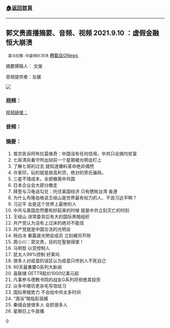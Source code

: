 ###  [:house:返回首頁](https://github.com/ourhimalayas/txt)
---


## 郭文贵直播摘要、音频、视频 2021.9.10 ：虚假金融 恒大崩溃
` 喜马拉雅-华盛顿DC农场` [轉載自GNews](https://gnews.org/zh-hans/1525246/)

摘要撰稿人： 文俊

音频提供者：左媛


![](https://assets.gnews.org/wp-content/uploads/2021/09/Screen-Shot-2021-09-10-at-11.11.56-PM.png)


### 视频：

[视频链接：](https://gtv.org/video/id=613b4bb7be28c76ac9450bcb)

### 音频：

### 摘要：

1. 普京告诉阿布拉莫维奇：中国没有任何信用，中共只会搞均贫富
2. 七哥清风看守所出狱前一个星期被光明会盯上
3. 了解七哥的过去 就知道爆料革命绝非偶然
4. 许家印，玩的就是放高利贷，绝对的旁氏骗局。
5. 三星不惜成本，全部撤离中共国
6. 日本企业会大部分撤走
7. 拜登与习电话勾兑：托住美国经济 只有牺牲台湾 香港
8. 为什么布隆伯格说王岐山是世界最有权力的人、不说习近平啊？
9. 习近平 会是这个世界上最惨的人
10. 中共与美国忽然要和好起来的时候 就是中共立刻灭亡的时刻
11. 王岐山 进常委背后有大的国际黑暗组织
12. 共产党认为没有上过床的绝对不能信
13. 共产党就是中国合法的光明会
14. 杨白冰 暴露是光明会成员 立刻被邓开除
15. 周小川：郭文贵，目的在聖彼得堡！
16. 马明哲 以贷控制人
17. 犹太人99%控制 好莱坞
18. 很多人对疫苗的误区认为疫苗只传别人不死自己
19. 90天最重要G系列大新闻
20. 喜联储 GETTR起价1000亿美元起
21. 凡事参与德教书院的战友G系列将拒绝其投资
22. 众多中南坑老杂毛写信给习
23. 国际黑暗势力 不会给中共太多时间
24. “酒浴”暗指彭丽媛
25. 秦城会放很多人 会抓很多人
26. 星期日上午直播


0
